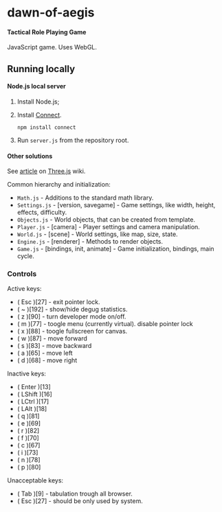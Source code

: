 dawn-of-aegis
=============
#### Tactical Role Playing Game ####

JavaScript game. Uses WebGL.


## Running locally ##
#### Node.js local server ####
1. Install Node.js;
2. Install [Connect](http://senchalabs.github.com/connect).

   `npm install connect`

3. Run `server.js` from the repository root.

#### Other solutions ####
See [article](https://github.com/mrdoob/three.js/wiki/How-to-run-things-locally) on [Three.js](https://github.com/mrdoob/three.js) wiki.

Common hierarchy and initialization:
* `Math.js` - Additions to the standard math library.
* `Settings.js` - [version, savegame] - Game settings, like width, height, effects, difficulty.
* `Objects.js` - World objects, that can be created from template.
* `Player.js` - [camera] - Player settings and camera manipulation.
* `World.js` - [scene] - World settings, like map, size, state.
* `Engine.js` - [renderer] - Methods to render objects.
* `Game.js` - [bindings, init, animate] - Game initialization, bindings, main cycle.


### Controls ###
Active keys:
* ( Esc )[27] - exit pointer lock.
* ( ~ )[192] - show/hide degug statistics.
* ( z )[90]  - turn developer mode on/off.
* ( m )[77] - toogle menu (currently virtual). disable pointer lock
* ( x )[88] - toogle fullscreen for canvas.
* ( w )[87] - move forward
* ( s )[83] - move backward
* ( a )[65] - move left
* ( d )[68] - move right

Inactive keys:

* ( Enter )[13]
* ( LShift )[16]
* ( LCtrl )[17]
* ( LAlt )[18]
* ( q )[81]
* ( e )[69]
* ( r )[82]
* ( f )[70]
* ( c )[67]
* ( i )[73]
* ( n )[78]
* ( p )[80]

Unacceptable keys:
* ( Tab )[9] - tabulation trough all browser.
* ( Esc )[27] - should be only used by system.
